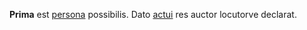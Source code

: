 **Prima** est [persona](persona.md) possibilis. Dato [actui](actus.md) res auctor locutorve declarat.
